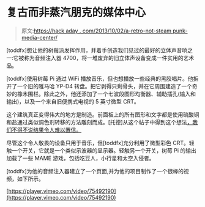 # 复古而非蒸汽朋克的媒体中心

> 原文:[https://hack aday . com/2013/10/02/a-retro-not-steam punk-media-center/](https://hackaday.com/2013/10/02/a-retro-not-steampunk-media-center/)

[toddfx]想让他的树莓派发挥作用，并着手创造我们见过的最好的立体声音响之一:它被称为音频注入器 4700，将一堆废弃的旧立体声设备变成一件实用的艺术品。

[toddfx]使用树莓 Pi 通过 WiFi 播放音乐，但也想播放一些经典的黑胶唱片。他拆开了一个旧的雅马哈 YP-D4 转盘。把它剥得只剩骨头，并在它周围建造了一个奇妙的橡木围栏。除此之外，他还添加了一个七波段图形均衡器、辅助插孔(输入和输出)，以及一个来自旧便携式电视的 5 英寸微型 CRT。

这个建筑真正变得伟大的地方是制造。前面板上的所有图形和文字都是使用硫酸铜和盐通过类似调色剂转移的方法雕刻而成。[托德]从这个帖子中得到这个想法[，我们不得不说结果令人难以置信。](http://electro-music.com/forum/topic-26116.html)

尽管这个令人敬畏的设备只用于音乐，但[toddfx]充分利用了微型彩色 CRT。轻触一个开关，它就是一个类似示波器的显示器。轻触另一个开关，树莓 Pi 的输出加载了一些 MAME 游戏，包括吃豆人，小行星和太空入侵者。

[toddfx]为他的音频注入器建立了一个页面,并为他的项目制作了一个很棒的视频，如下所示。

[https://player.vimeo.com/video/75492190](https://player.vimeo.com/video/75492190)
